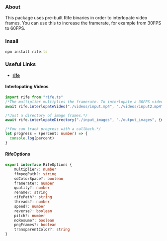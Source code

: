### About
This package uses pre-built Rife binaries in order to interlopate video frames. You can use this to increase the framerate, 
for example from 30FPS to 60FPS.

### Insall
```ts
npm install rife.ts
```

### Useful Links
- [**rife**](https://github.com/megvii-research/ECCV2022-RIFE)

#### Interlopating Videos
```ts
import rife from "rife.ts"
/*The multiplier multiplies the framerate. To interlopate a 30FPS video into 60FPS set it to 2.*/
await rife.interlopateVideo("./videos/input.mp4", "./videos/input2.mp4", {multiplier: 2}, progress)

/*Just a directory of image frames.*/
await rife.interlopateDirectory("./input_images", "./output_images", {multiplier: 2}, progress)

/*You can track progress with a callback.*/
let progress = (percent: number) => {
  console.log(percent)
}
```

#### RifeOptions
```ts
export interface RifeOptions {
    multiplier?: number
    ffmpegPath?: string
    sdColorSpace?: boolean
    framerate?: number
    quality?: number
    rename?: string
    rifePath?: string
    threads?: number
    speed?: number
    reverse?: boolean
    pitch?: number
    noResume?: boolean
    pngFrames?: boolean
    transparentColor?: string
}
```
